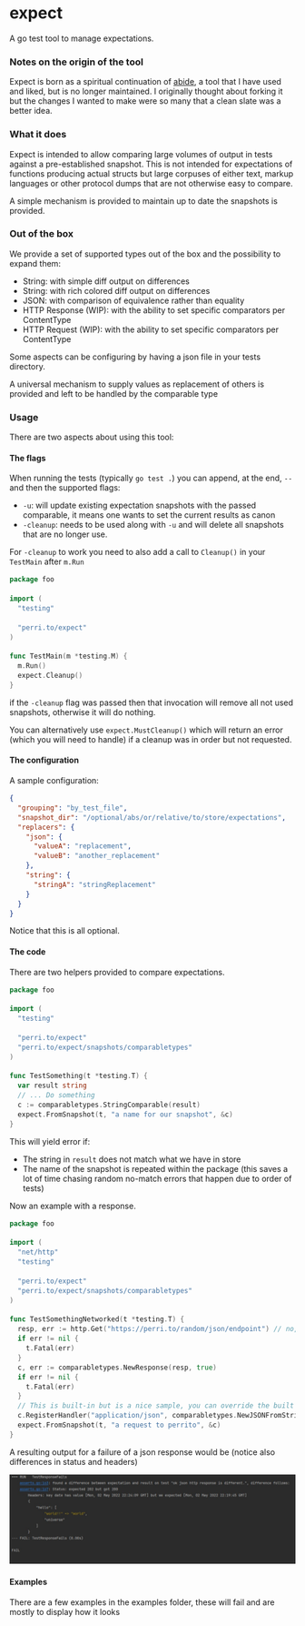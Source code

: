 # expect

A go test tool to manage expectations.

### Notes on the origin of the tool

Expect is born as a spiritual continuation of [abide](https://github.com/beme/abide), a tool that I have used and liked,
but is no longer maintained. I originally thought about forking it but the changes I wanted to make were so many that a
clean slate was a better idea.

### What it does

Expect is intended to allow comparing large volumes of output in tests against a pre-established snapshot. This is not
intended for expectations of functions producing actual structs but large corpuses of either text, markup languages or
other protocol dumps that are not otherwise easy to compare.

A simple mechanism is provided to maintain up to date the snapshots is provided.

### Out of the box

We provide a set of supported types out of the box and the possibility to expand them:

* String: with simple diff output on differences
* String: with rich colored diff output on differences
* JSON: with comparison of equivalence rather than equality
* HTTP Response (WIP): with the ability to set specific comparators per ContentType
* HTTP Request (WIP): with the ability to set specific comparators per ContentType

Some aspects can be configuring by having a json file in your tests directory.

A universal mechanism to supply values as replacement of others is provided and left to be handled by the comparable
type

### Usage

There are two aspects about using this tool:

#### The flags

When running the tests (typically `go test .`) you can append, at the end, `--` and then the supported flags:

* `-u`: will update existing expectation snapshots with the passed comparable, it means one wants to set the current
  results as canon
* `-cleanup`: needs to be used along with `-u` and will delete all snapshots that are no longer use.

For `-cleanup` to work you need to also add a call to `Cleanup()` in your `TestMain` after `m.Run`

```go
package foo

import (
  "testing"

  "perri.to/expect"
)

func TestMain(m *testing.M) {
  m.Run()
  expect.Cleanup()
}
```

if the `-cleanup` flag was passed then that invocation will remove all not used snapshots, otherwise it will do nothing.

You can alternatively use `expect.MustCleanup()` which will return an error (which you will need to handle) if a cleanup
was in order but not requested.

#### The configuration

A sample configuration:

```json
{
  "grouping": "by_test_file",
  "snapshot_dir": "/optional/abs/or/relative/to/store/expectations",
  "replacers": {
    "json": {
      "valueA": "replacement",
      "valueB": "another_replacement"
    },
    "string": {
      "stringA": "stringReplacement"
    }
  }
}
```

Notice that this is all optional.

#### The code

There are two helpers provided to compare expectations.

```go
package foo

import (
  "testing"

  "perri.to/expect"
  "perri.to/expect/snapshots/comparabletypes"
)

func TestSomething(t *testing.T) {
  var result string
  // ... Do something
  c := comparabletypes.StringComparable(result)
  expect.FromSnapshot(t, "a name for our snapshot", &c)
}
```

This will yield error if:

* The string in `result` does not match what we have in store
* The name of the snapshot is repeated within the package (this saves a lot of time chasing random no-match errors that
  happen due to order of tests)

Now an example with a response.

```go
package foo

import (
  "net/http"
  "testing"

  "perri.to/expect"
  "perri.to/expect/snapshots/comparabletypes"
)

func TestSomethingNetworked(t *testing.T) {
  resp, err := http.Get("https://perri.to/random/json/endpoint") // no, it does not work
  if err != nil {
    t.Fatal(err)
  }
  c, err := comparabletypes.NewResponse(resp, true)
  if err != nil {
    t.Fatal(err)
  }
  // This is built-in but is a nice sample, you can override the built ins.
  c.RegisterHandler("application/json", comparabletypes.NewJSONFromString)
  expect.FromSnapshot(t, "a request to perrito", &c)
}
```

A resulting output for a failure of a json response would be (notice also differences in status and headers)

![A sample http response difference](media/http_response_diff.jpg)

#### Examples

There are a few examples in the examples folder, these will fail and are mostly to display how it looks